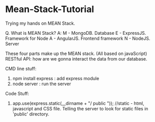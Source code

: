 # Mean-Stack-Tutorial
Trying my hands on MEAN Stack. 


Q. What is MEAN Stack?
A: M - MongoDB. Database
   E - ExpressJS. Framework for Node
   A - AngularJS. Frontend framework
   N - NodeJS. Server 

These four parts make up the MEAN stack. (All based on javaScript)
RESTful API: how are we gonna interact the data from our database.


CMD line stuff:

1. npm install express : add express module
2. node server : run the server


Code Stuff:

1. app.use(express.static(__dirname + "/ public ")); //static - html, javascript and CSS file. Telling the server to look for static files in 'public' directory.
